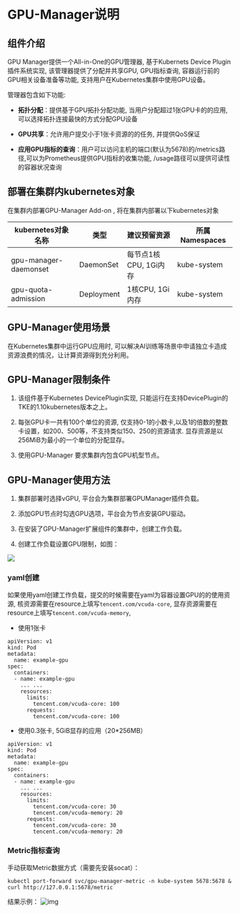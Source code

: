 # GPU-Manager说明

## 组件介绍

GPU Manager提供一个All-in-One的GPU管理器, 基于Kubernets Device Plugin插件系统实现, 该管理器提供了分配并共享GPU, GPU指标查询, 容器运行前的GPU相关设备准备等功能, 支持用户在Kubernetes集群中使用GPU设备。

管理器包含如下功能:

- **拓扑分配**：提供基于GPU拓扑分配功能, 当用户分配超过1张GPU卡的的应用, 可以选择拓扑连接最快的方式分配GPU设备

- **GPU共享**：允许用户提交小于1张卡资源的的任务, 并提供QoS保证

- **应用GPU指标的查询**：用户可以访问主机的端口(默认为5678)的/metrics路径,可以为Prometheus提供GPU指标的收集功能, /usage路径可以提供可读性的容器状况查询

## 部署在集群内kubernetes对象

在集群内部署GPU-Manager Add-on , 将在集群内部署以下kubernetes对象

| kubernetes对象名称        | 类型         | 建议预留资源 | 所属Namespaces |
| --------------------- | ---------- | ------ | ------------ |
| gpu-manager-daemonset | DaemonSet  | 每节点1核CPU, 1Gi内存 | kube-system  |
| gpu-quota-admission   | Deployment | 1核CPU, 1Gi内存      | kube-system  |

## GPU-Manager使用场景

在Kubernetes集群中运行GPU应用时, 可以解决AI训练等场景中申请独立卡造成资源浪费的情况，让计算资源得到充分利用。

## GPU-Manager限制条件

1. 该组件基于Kubernetes DevicePlugin实现, 只能运行在支持DevicePlugin的TKE的1.10kubernetes版本之上。

2. 每张GPU卡一共有100个单位的资源, 仅支持0-1的小数卡,以及1的倍数的整数卡设置，如200、500等，不支持类似150、250的资源请求. 显存资源是以256MiB为最小的一个单位的分配显存。

3. 使用GPU-Manager 要求集群内包含GPU机型节点。

## GPU-Manager使用方法

1. 集群部署时选择vGPU, 平台会为集群部署GPUManager插件负载。

2. 添加GPU节点时勾选GPU选项，平台会为节点安装GPU驱动。

3. 在安装了GPU-Manager扩展组件的集群中，创建工作负载。

4. 创建工作负载设置GPU限制，如图：

  ![](https://main.qcloudimg.com/raw/c06872ddc0fafbf92345c0d9f26e4ecd.png)

### yaml创建

如果使用yaml创建工作负载，提交的时候需要在yaml为容器设置GPU的的使用资源, 核资源需要在resource上填写`tencent.com/vcuda-core`, 显存资源需要在resource上填写`tencent.com/vcuda-memory`,

- 使用1张卡

```
apiVersion: v1
kind: Pod
metadata:
  name: example-gpu
spec:
  containers:
  - name: example-gpu
    ... ...
    resources:
      limits: 
        tencent.com/vcuda-core: 100
      requests:
        tencent.com/vcuda-core: 100
```

- 使用0.3张卡, 5GiB显存的应用（20*256MB）

```
apiVersion: v1
kind: Pod
metadata:
  name: example-gpu
spec:
  containers:
  - name: example-gpu
    ... ...
    resources:
      limits: 
        tencent.com/vcuda-core: 30
        tencent.com/vcuda-memory: 20
      requests:
        tencent.com/vcuda-core: 30
        tencent.com/vcuda-memory: 20
```
### Metric指标查询
手动获取Metric数据方式（需要先安装socat）：

```
kubectl port-forward svc/gpu-manager-metric -n kube-system 5678:5678 &
curl http://127.0.0.1:5678/metric
```
结果示例：
![img](https://qqadapt.qpic.cn/txdocpic/0/46566bc5f81e3923f2df181e03676678/0?w=2620&h=928)
